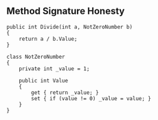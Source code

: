 ## Method Signature Honesty

    public int Divide(int a, NotZeroNumber b)
    {
        return a / b.Value;
    }

    class NotZeroNumber 
    {
        private int _value = 1;
        
        public int Value 
        {
            get { return _value; }
            set { if (value != 0) _value = value; }
        }
    }